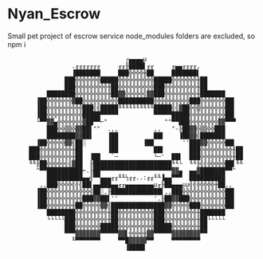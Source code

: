 # Nyan_Escrow
Small pet project of escrow service 
node_modules folders are excluded, so npm i 



                                     ┌▄▄▄▄µ
                      .╓╓╓╓╓╓╓     ╓╓╟████▌╓╓     ╓▄▄╓╓╓╓,
                      ▐███████     ███╬╬╬╬╫██     ███████▌
                    ███╬╬╬╬╬╬╬█████╬╬╬╬╬╬╬╬╬╬█████╬╬╬╬╬╬╬╫██
                    ███╬╬╬╬╬╬╬╬╬╫██╬╬╬╬╬╬╬╬╬╬███╬╬╬╬╬╬╬╬╬╫██
               ████████╬╬╬╬╬╬╬╬╬╫██▓▓╬╬╬╬╬╣▓▓███╬╬╬╬╬╬╬╬╬╫███████
            ▐██╬╬╬╬╬╬╬▓██╬╬╬╬╬╬╬╬╬╬██████████╬╬╬╬╬╬╬╬╬╬███╬╬╬╬╬╬╬██▌
            ▐██╬╬╬╬╬╬╬╬╬╬███╣╣█████╙╙╙╙╙╙╙╙╙╙█████╣╣▓██╬╬▒╬╬╬╬╬╬╬██▌
            ▐██╬╬╬╬╬╬╬╬╬╬█████▀▀▀▀▀          ▀▀▀▀▀█████╬╬╬╬╬╬╬╬╬╬██▌
            └▀▀▓▓▄╬╬╬╬╬╬╬▓██▀▀⌐"                ""▀▀███╬╬╬╬╬╬╬╬▓▓▀▀▀
               ███╬╬▒▒╬▓▓██▌""  .,,          ,,   "-╟██▓▓╬▒▒╬╬███
               ████████▓▓██▌    ▐██          ██▌    ▐██▓▓╣███████
            ▐██╬╬╬╬╬▓▓╣██░      ▐██       ▐██        ''███▓▓╬╬╬╬╬██▌
          ███╬╬╬╬╬╬╬╬╬╫██       ▐██          ██▌       ███╬╬╬╬╬╬╬╬╬╫██
          ███╬╬╬╬╬╬╬╬╬╫██  ▐██   `─          └─'  ██▌  ███╬╬╬╬╬╬╬╬╬╫██
          ╙╙╟██╬╬╬╬╬╣╣▓██  ╟██████████████████████╙╙└  ╙╙╟╣╣╬╬╬╬╬██▌╙╙
            ^▀▀██████████⌐.╟██▀▀▀▀▀▀▀▀▀▀▀▀▀▀▀▀▀▀▀▀▓▓▄  ▄▄▓███████▀▀^
               ██████████▄▄╣▀▀▄▄▄╓╓╙╙½╓╓..:╓╓╙╙▐▄▄▀▀▀  ██████████
             ,,███╬╬╬╬╣╣╣██▌▄▄███▄▄╓╓▄▄▄▄▄▄▄▄µ╓╟██▄▄▄µµ╣╣╬╬╬╬╬╫██,,
            ▐██╬╬╬╬╬╬╬╬╬╬╬╬╣██░,╟██████████████▌,,███╬╬╬╬╬╬╬╬╬╬╬╬██▌
            ▐██╬╬╬╬╬╬╬╬╬╬███▓▓██▌''          '.╟██▓▓███╬╬╬╬╬╬╬╬╬╬██▌
            ▐██╬╬╬╬╬╬╬╫██╬╬╬╬╬▓▓╣███████████████▓▓╬╬╬╬╬███╬╬╬╬╬╬╬██▌
               ████████╬╬╬╬╬╬╬╬╬╫██╬╬╬╬╬╬╬╬╬╬███╬╬╬╬╬╬╬╬╬╫███████
               └└└└└███╬╬╬╬╬╬╬╬╬╫██╬╬╬╬╬╬╬╬╬╬███╬╬╬╬╬╬╬╬╬╫██└└└└└
                    ███╬╬╬╬╬╬╬█████╬╬╬╬╬╬╬╬╬╬█████╬╬╬╬╬╬╬╫██
                    ▀▀▀▓▓▓▓▓▓▓▀▀▀▀▀▓▓▌╬╬╬╬╫▓▓▀▀▀▀▀▓▓▓▓▓▓▓▓▀▀
                      ╙▀▀▀▀▀▀▀     ▀▀█▓▓▓▓▓▀▀     ▀▀▀▀▀▀▀▀
                                     ▐████▌
